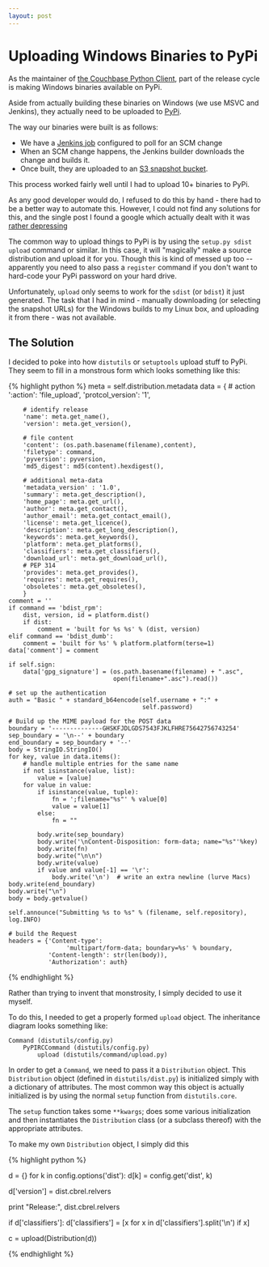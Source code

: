 ```yaml
---
layout: post
---
```


Uploading Windows Binaries to PyPi
==================================

As the maintainer of [the Couchbase Python Client](https://github.com/couchbase/couchbase-python-client),
part of the release cycle is making Windows binaries available on PyPi.

Aside from actually building these binaries on Windows (we use MSVC
and Jenkins), they actually need to be uploaded to [PyPi](http://pypi.python.org/pypi/couchbase).

The way our binaries were built is as follows:

* We have a [Jenkins job](http://sdkbuilds.couchbase.com/job/pycbc-win)
configured to poll for an SCM change
* When an SCM change happens, the Jenkins builder downloads
the change and builds it.
* Once built, they are uploaded to an [S3 snapshot bucket](http://packages.couchbase.com/clients/python/snapshots).


This process worked fairly well until I had to upload 10+ binaries to
PyPi.

As any good developer would do, I refused to do this by hand - there had
to be a better way to automate this. However, I could not find any solutions
for this, and the single post I found a google which actually dealt with it
was [rather depressing](http://as.ynchrono.us/2011/09/releasing-python-software-is-tedious.html)


The common way to upload things to PyPi is by using the `setup.py sdist upload`
command or similar. In this case, it will "magically" make a source distribution
and upload it for you. Though this is kind of messed up too -- apparently you
need to also pass a `register` command if you don't want to hard-code your
PyPi password on your hard drive.

Unfortunately, `upload` only seems to work for the `sdist` (or `bdist`) it
just generated. The task that I had in mind - manually downloading (or selecting
the snapshot URLs) for the Windows builds to my Linux box, and uploading it
from there - was not available.

The Solution
------------

I decided to poke into how `distutils` or `setuptools` upload stuff to PyPi.
They seem to fill in a monstrous form which looks something like this:


{% highlight python %}
    meta = self.distribution.metadata
    data = {
        # action
        ':action': 'file_upload',
        'protcol_version': '1',

        # identify release
        'name': meta.get_name(),
        'version': meta.get_version(),

        # file content
        'content': (os.path.basename(filename),content),
        'filetype': command,
        'pyversion': pyversion,
        'md5_digest': md5(content).hexdigest(),

        # additional meta-data
        'metadata_version' : '1.0',
        'summary': meta.get_description(),
        'home_page': meta.get_url(),
        'author': meta.get_contact(),
        'author_email': meta.get_contact_email(),
        'license': meta.get_licence(),
        'description': meta.get_long_description(),
        'keywords': meta.get_keywords(),
        'platform': meta.get_platforms(),
        'classifiers': meta.get_classifiers(),
        'download_url': meta.get_download_url(),
        # PEP 314
        'provides': meta.get_provides(),
        'requires': meta.get_requires(),
        'obsoletes': meta.get_obsoletes(),
        }
    comment = ''
    if command == 'bdist_rpm':
        dist, version, id = platform.dist()
        if dist:
            comment = 'built for %s %s' % (dist, version)
    elif command == 'bdist_dumb':
        comment = 'built for %s' % platform.platform(terse=1)
    data['comment'] = comment

    if self.sign:
        data['gpg_signature'] = (os.path.basename(filename) + ".asc",
                                 open(filename+".asc").read())

    # set up the authentication
    auth = "Basic " + standard_b64encode(self.username + ":" +
                                         self.password)

    # Build up the MIME payload for the POST data
    boundary = '--------------GHSKFJDLGDS7543FJKLFHRE75642756743254'
    sep_boundary = '\n--' + boundary
    end_boundary = sep_boundary + '--'
    body = StringIO.StringIO()
    for key, value in data.items():
        # handle multiple entries for the same name
        if not isinstance(value, list):
            value = [value]
        for value in value:
            if isinstance(value, tuple):
                fn = ';filename="%s"' % value[0]
                value = value[1]
            else:
                fn = ""

            body.write(sep_boundary)
            body.write('\nContent-Disposition: form-data; name="%s"'%key)
            body.write(fn)
            body.write("\n\n")
            body.write(value)
            if value and value[-1] == '\r':
                body.write('\n')  # write an extra newline (lurve Macs)
    body.write(end_boundary)
    body.write("\n")
    body = body.getvalue()

    self.announce("Submitting %s to %s" % (filename, self.repository), log.INFO)

    # build the Request
    headers = {'Content-type':
                    'multipart/form-data; boundary=%s' % boundary,
               'Content-length': str(len(body)),
               'Authorization': auth}

{% endhighlight %}

Rather than trying to invent that monstrosity, I simply decided to use it
myself.

To do this, I needed to get a properly formed `upload` object. The inheritance
diagram looks something like:

    Command (distutils/config.py)
        PyPIRCCommand (distutils/config.py)
            upload (distutils/command/upload.py)

In order to get a `Command`, we need to pass it a `Distribution` object. This
`Distribution` object (defined in `distutils/dist.py`) is initialized simply
with a dictionary of attributes. The most common way this object is actually
initialized is by using the normal `setup` function from `distutils.core`.

The `setup` function takes some `**kwargs`; does some various initialization
and then instantiates the `Distribution` class (or a subclass thereof) with
the appropriate attributes.

To make my own `Distribution` object, I simply did this

{% highlight python %}

d = {}
for k in config.options('dist'):
    d[k] = config.get('dist', k)


d['version'] = dist.cbrel.relvers

print "Release:", dist.cbrel.relvers

if d['classifiers']:
    d['classifiers'] = [x for x in d['classifiers'].split('\n') if x]

c = upload(Distribution(d))

{% endhighlight %}



